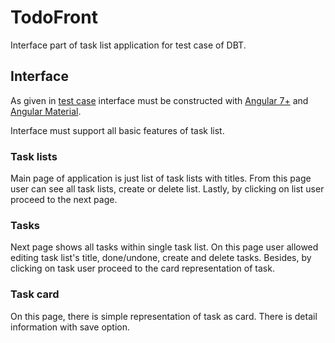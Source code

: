 # TodoFront

Interface part of task list application for test case of DBT.

## Interface

As given in [test case](../test_case.txt) interface must be constructed 
with [Angular 7+](https://angular.io/)
and [Angular Material](https://material.angular.io/).

Interface must support all basic features of task list.

### Task lists

Main page of application is just list of task lists with titles. From this page user
can see all task lists, create or delete list. Lastly, by clicking on list user
proceed to the next page.

### Tasks

Next page shows all tasks within single task list. On this page user allowed editing
task list's title, done/undone, create and delete tasks. Besides, by clicking on task
user proceed to the card representation of task.

### Task card

On this page, there is simple representation of task as card. There is detail
information with save option.
